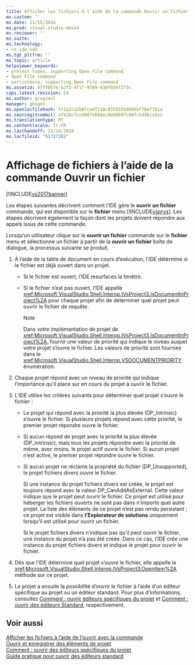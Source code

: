 ```yaml
---
title: Afficher les fichiers à l’aide de la commande Ouvrir un fichier | Microsoft Docs
ms.custom: ''
ms.date: 11/15/2016
ms.prod: visual-studio-dev14
ms.reviewer: ''
ms.suite: ''
ms.technology:
- vs-ide-sdk
ms.tgt_pltfrm: ''
ms.topic: article
helpviewer_keywords:
- project types, supporting Open File command
- Open File command
- persistence, supporting Open File command
ms.assetid: 4fff0576-b2f3-4f17-9769-930f926f273c
caps.latest.revision: 14
ms.author: gregvanl
manager: ghogen
ms.openlocfilehash: 1f1a2ca2b87cadf118c83501bbd6b6bf78af761a
ms.sourcegitcommit: af428c7ccd007e668ec0dd8697c88fc5d8bca1e2
ms.translationtype: MT
ms.contentlocale: fr-FR
ms.lasthandoff: 11/16/2018
ms.locfileid: "51727282"
---
```

# <a name="displaying-files-by-using-the-open-file-command"></a>Affichage de fichiers à l’aide de la commande Ouvrir un fichier
[!INCLUDE[vs2017banner](../../includes/vs2017banner.md)]

Les étapes suivantes décrivent comment l’IDE gère le **ouvrir un fichier** commande, qui est disponible sur le **fichier** menu [!INCLUDE[vsprvs](../../includes/vsprvs-md.md)]. Les étapes décrivent également la façon dont les projets doivent répondre aux appels issus de cette commande.  
  
 Lorsqu’un utilisateur clique sur le **ouvrir un fichier** commande sur le **fichier** menu et sélectionne un fichier à partir de la **ouvrir un fichier** boîte de dialogue, la processus suivante se produit.  
  
1.  À l’aide de la table de document en cours d’exécution, l’IDE détermine si le fichier est déjà ouvert dans un projet.  
  
    -   Si le fichier est ouvert, l’IDE resurfaces la fenêtre.  
  
    -   Si le fichier n’est pas ouvert, l’IDE appelle <xref:Microsoft.VisualStudio.Shell.Interop.IVsProject3.IsDocumentInProject%2A> pour chaque projet afin de déterminer quel projet peut ouvrir le fichier de requête.  
  
        > [!NOTE]
        >  Dans votre implémentation de projet de <xref:Microsoft.VisualStudio.Shell.Interop.IVsProject3.IsDocumentInProject%2A>, fournir une valeur de priorité qui indique le niveau auquel votre projet s’ouvre le fichier. Les valeurs de priorité sont fournies dans le <xref:Microsoft.VisualStudio.Shell.Interop.VSDOCUMENTPRIORITY> énumération.  
  
2.  Chaque projet répond avec un niveau de priorité qui indique l’importance qu’il place sur en cours du projet à ouvrir le fichier.  
  
3.  L’IDE utilise les critères suivants pour déterminer quel projet s’ouvre le fichier :  
  
    -   Le projet qui répond avec la priorité la plus élevée (DP_Intrinsic) s’ouvre le fichier. Si plusieurs projets répond avec cette priorité, le premier projet répondre ouvre le fichier.  
  
    -   Si aucun répond de projet avec la priorité la plus élevée (DP_Intrinsic), mais tous les projets répondre avec la priorité de même, avec moins, le projet actif ouvre le fichier. Si aucun projet n’est active, le premier projet répondre ouvre le fichier.  
  
    -   Si aucun projet ne réclame la propriété du fichier (DP_Unsupported), le projet fichiers divers ouvre le fichier.  
  
         Si une instance du projet fichiers divers est créée, le projet est toujours répond avec la valeur DP_CanAddAsExternal. Cette valeur indique que le projet peut ouvrir le fichier. Ce projet est utilisé pour héberger les fichiers ouverts ne sont pas dans n’importe quel autre projet. La liste des éléments de ce projet n’est pas rendu persistant ; ce projet est visible dans **l’Explorateur de solutions** uniquement lorsqu’il est utilisé pour ouvrir un fichier.  
  
         Si le projet fichiers divers n’indique pas qu’il peut ouvrir le fichier, une instance du projet n’a pas été créée. Dans ce cas, l’IDE crée une instance du projet fichiers divers et indique le projet pour ouvrir le fichier.  
  
4.  Dès que l’IDE détermine quel projet s’ouvre le fichier, elle appelle le <xref:Microsoft.VisualStudio.Shell.Interop.IVsProject3.OpenItem%2A> méthode sur ce projet.  
  
5.  Le projet a ensuite la possibilité d’ouvrir le fichier à l’aide d’un éditeur spécifique au projet ou un éditeur standard. Pour plus d’informations, consultez [Comment : ouvrir éditeurs spécifiques du projet](../../extensibility/how-to-open-project-specific-editors.md) et [Comment : ouvrir des éditeurs Standard](../../extensibility/how-to-open-standard-editors.md), respectivement.  
  
## <a name="see-also"></a>Voir aussi  
 [Afficher les fichiers à l’aide de l’ouvrir avec la commande](../../extensibility/internals/displaying-files-by-using-the-open-with-command.md)   
 [Ouvrir et enregistrer des éléments de projet](../../extensibility/internals/opening-and-saving-project-items.md)   
 [Comment : ouvrir des éditeurs spécifiques du projet](../../extensibility/how-to-open-project-specific-editors.md)   
 [Guide pratique pour ouvrir des éditeurs standard](../../extensibility/how-to-open-standard-editors.md)

